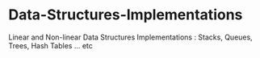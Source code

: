 # Data-Structures-Implementations
Linear and Non-linear Data Structures Implementations : Stacks, Queues, Trees, Hash Tables ... etc
